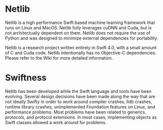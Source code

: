 # Netlib
Netlib is a high performance Swift based machine learning framework that runs on Linux and MacOS. Netlib fully leverages cuDNN and Cuda, but is not architectually dependent on them. Netlib does not require the use of Python and was designed to minimize external dependencies for portability.

Netlib is a research project written entirely in Swift 4.0, with a small amount of C and Cuda code. Netlib intentionally has no Objective-C dependencies.  
Please refer to the Wiki for more detailed information.

# Swiftness
Netlib has been developed while the Swift language and tools have been evolving. Several design decisions have been made along the way that are not ideally Swifty in order to work around compiler crashes, lldb crashes, runtime library crashes, unimplemented Foundation features on Linux, and performance problems. Most problems have been related to generics, protocols, and protocol extensions. In most cases, implementing objects as Swift classes allowed a work around for problems.

